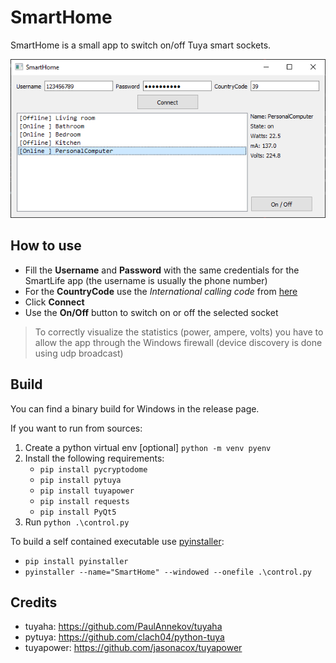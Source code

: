 # SmartHome
SmartHome is a small app to switch on/off Tuya smart sockets.

![](/images/smarthome.png)

## How to use

- Fill the **Username** and **Password** with the same credentials for the SmartLife app (the username is usually the phone number)
- For the **CountryCode** use the *International calling code* from [here](https://en.wikipedia.org/wiki/List_of_mobile_telephone_prefixes_by_country)
- Click **Connect**
- Use the **On/Off** button to switch on or off the selected socket

> To correctly visualize the statistics (power, ampere, volts) you have to allow the app through the Windows firewall (device discovery is done using udp broadcast)

## Build

You can find a binary build for Windows in the release page.

If you want to run from sources:

1. Create a python virtual env [optional] `python -m venv pyenv`
2. Install the following requirements:
    - `pip install pycryptodome`
    - `pip install pytuya`
    - `pip install tuyapower`
    - `pip install requests`
    - `pip install PyQt5`
4. Run `python .\control.py`

To build a self contained executable use [pyinstaller](https://www.pyinstaller.org/):

- `pip install pyinstaller`
- `pyinstaller --name="SmartHome" --windowed --onefile .\control.py`

## Credits

- tuyaha: https://github.com/PaulAnnekov/tuyaha
- pytuya: https://github.com/clach04/python-tuya
- tuyapower: https://github.com/jasonacox/tuyapower
